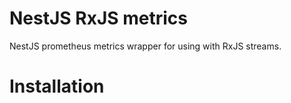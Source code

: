 # NestJS RxJS metrics

NestJS prometheus metrics wrapper for using with RxJS streams.

# Installation

##
